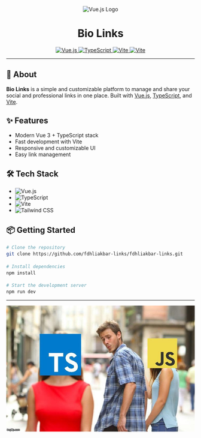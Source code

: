 <p align="center">
  <img src="https://upload.wikimedia.org/wikipedia/commons/9/95/Vue.js_Logo_2.svg" alt="Vue.js Logo" width="100"/>
</p>

<h1 align="center">Bio Links</h1>

<p align="center">
  <a href="https://vuejs.org/" target="_blank">
    <img src="https://img.shields.io/badge/Vue.js-35495E?style=for-the-badge&logo=vue.js&logoColor=4FC08D" alt="Vue.js"/>
  </a>
  <a href="https://www.typescriptlang.org/" target="_blank">
    <img src="https://img.shields.io/badge/TypeScript-007ACC?style=for-the-badge&logo=typescript&logoColor=white" alt="TypeScript"/>
  </a>
  <a href="https://vitejs.dev/" target="_blank">
    <img src="https://img.shields.io/badge/Vite-646CFF?style=for-the-badge&logo=vite&logoColor=FFD62E" alt="Vite"/>
  </a>
  <a href="https://vitejs.dev/" target="_blank">
    <img src="https://img.shields.io/badge/Tailwind-fff?style=for-the-badge&logo=tailwindcss&logoColor=5DE2E7" alt="Vite"/>
  </a>
</p>

---

## 🚀 About

**Bio Links** is a simple and customizable platform to manage and share your social and professional links in one place. Built with [Vue.js](https://vuejs.org/), [TypeScript](https://www.typescriptlang.org/), and [Vite](https://vitejs.dev/).

## ✨ Features

- Modern Vue 3 + TypeScript stack
- Fast development with Vite
- Responsive and customizable UI
- Easy link management

## 🛠️ Tech Stack

- ![Vue.js](https://img.shields.io/badge/Vue.js-4FC08D?style=flat-square&logo=vue.js&logoColor=white)
- ![TypeScript](https://img.shields.io/badge/TypeScript-3178C6?style=flat-square&logo=typescript&logoColor=white)
- ![Vite](https://img.shields.io/badge/Vite-646CFF?style=flat-square&logo=vite&logoColor=FFD62E)
- ![Tailwind CSS](https://img.shields.io/badge/Tailwind_CSS-38B2AC?style=flat-square&logo=tailwind-css&logoColor=white) <!-- Remove if not used -->

## 📦 Getting Started

```bash
# Clone the repository
git clone https://github.com/fdhliakbar-links/fdhliakbar-links.git

# Install dependencies
npm install

# Start the development server
npm run dev
```

---

<div align="center">
  <img src="/src/ts-meme.jpeg" />
</div>
